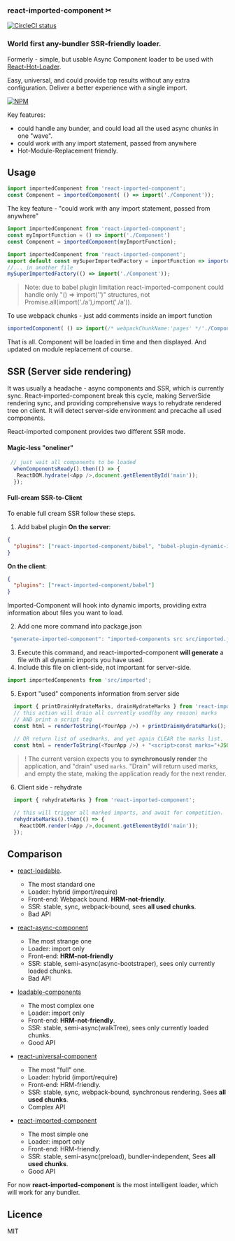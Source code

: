 ### react-imported-component ✂

[![CircleCI status](https://img.shields.io/circleci/project/github/theKashey/react-imported-component/master.svg?style=flat-square)](https://circleci.com/gh/theKashey/react-imported-component/tree/master)

### World first any-bundler SSR-friendly loader.
Formerly - simple, but usable Async Component loader to be used with [React-Hot-Loader](https://github.com/gaearon/react-hot-loader).

Easy, universal, and could provide top results without any extra configuration. 
Deliver a better experience with a single import.

[![NPM](https://nodei.co/npm/react-imported-component.png?downloads=true&stars=true)](https://nodei.co/npm/react-imported-component/)

Key features:
 - could handle any bunder, and could load all the used async chunks in one "wave".
 - could work with any import statement, passed from anywhere
 - Hot-Module-Replacement friendly.

## Usage

```javascript
import importedComponent from 'react-imported-component';
const Component = importedComponent( () => import('./Component'));
```

The key feature - "could work with any import statement, passed from anywhere"

```javascript
import importedComponent from 'react-imported-component';
const myImportFunction = () => import('./Component')
const Component = importedComponent(myImportFunction);
```

```javascript
import importedComponent from 'react-imported-component';
export default const mySuperImportedFactory = importFunction => importedComponent(importFunction);
//... in another file
mySuperImportedFactory(() => import('./Component'));
```
> Note: due to babel plugin limitation react-imported-component could handle only "() => import('')"
structures, not Promise.all(import('./a'),import('./a')).

To use webpack chunks - just add comments inside an import function
```js
importedComponent( () => import(/* webpackChunkName:'pages' */'./Component'));
```

That is all. Component will be loaded in time and then displayed. And updated on module replacement of course.

## SSR (Server side rendering)
It was usually a headache - async components and SSR, which is currently sync.
React-imported-component break this cycle, making ServerSide rendering sync, and providing
comprehensive ways to rehydrate rendered tree on client. 
It will detect server-side environment and precache all used components.

React-imported component provides two different SSR mode.
#### Magic-less "oneliner"
```js
 // just wait all components to be loaded  
  whenComponentsReady().then(() => {
   ReactDOM.hydrate(<App />,document.getElementById('main'));
  });
```
#### Full-cream SSR-to-Client
 
To enable full cream SSR follow these steps.
1. Add babel plugin 
**On the server**:
```json
{
  "plugins": ["react-imported-component/babel", "babel-plugin-dynamic-import-node"]
}
```

**On the client**:

```json
{
  "plugins": ["react-imported-component/babel"]
}
```
Imported-Component will hook into dynamic imports, providing extra information about files you want to load.

2. Add one more command into package.json
```js
 "generate-imported-component": "imported-components src src/imported.js"
```
3. Execute this command, and react-imported-component __will generate__ a file with all dynamic imports you have used.
4. Include this file on client-side, not important for server-side.
```js
import importedComponents from 'src/imported';
```
5. Export "used" components information from server side
```js
  import { printDrainHydrateMarks, drainHydrateMarks } from 'react-imported-component';
  // this action will drain all currently used(by any reason) marks
  // AND print a script tag
  const html = renderToString(<YourApp />) + printDrainHydrateMarks();
  
  // OR return list of usedmarks, and yet again CLEAR the marks list.
  const html = renderToString(<YourApp />) + "<script>const marks="+JSON.stringify(drainHydrateMarks())+"</script>";
```
>! The current version expects you to __synchronously render__ the application, and "drain" used `marks`.
"Drain" will return used marks, and empty the state, making the application ready for the next render.

6. Client side - rehydrate
```js
  import { rehydrateMarks } from 'react-imported-component';

  // this will trigger all marked imports, and await for competition.
  rehydrateMarks().then(() => {
    ReactDOM.render(<App />,document.getElementById('main'));
  });
```

## Comparison
* [react-loadable](https://github.com/thejameskyle/react-loadable).
  * The most standard one  
  * Loader: hybrid (import/require)
  * Front-end: Webpack bound. __HRM-not-friendly__.
  * SSR: stable, sync, webpack-bound, sees __all used chunks__.
  * Bad API 

* [react-async-component](https://github.com/ctrlplusb/react-async-component)  
  * The most strange one
  * Loader: import only
  * Front-end: __HRM-not-friendly__
  * SSR: stable, semi-async(async-bootstraper), sees only currently loaded chunks.
  * Bad API

* [loadable-components](https://github.com/smooth-code/loadable-components)
  * The most complex one
  * Loader: import only
  * Front-end: __HRM-not-friendly__.
  * SSR: stable, semi-async(walkTree), sees only currently loaded chunks.
  * Good API

* [react-universal-component](https://github.com/faceyspacey/react-universal-component)
  * The most "full" one. 
  * Loader: hybrid (import/require)
  * Front-end: HRM-friendly.
  * SSR: stable, sync, webpack-bound, synchronous rendering. Sees __all used chunks__.
  * Complex API
  
* [react-imported-component](https://github.com/theKashey/react-imported-component)
  * The most simple one
  * Loader: import only
  * Front-end: HRM-friendly.
  * SSR: stable, semi-async(preload), bundler-independent, Sees __all used chunks__.
  * Good API
  
For now __react-imported-component__ is the most intelligent loader, which will work for any bundler.

## Licence
MIT
